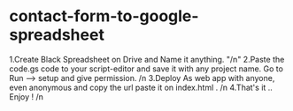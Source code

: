 # contact-form-to-google-spreadsheet

1.Create Black Spreadsheet on Drive and Name it anything. "/n"
2.Paste the code.gs code to your script-editor and save it with any project name. Go to Run --> setup and give permission. /n
3.Deploy As web app with anyone, even anonymous and copy the url paste it on index.html  <script-url>.  /n
4.That's it .. Enjoy ! /n
 
